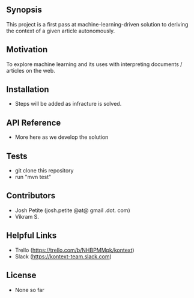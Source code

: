 ## Synopsis

This project is a first pass at machine-learning-driven solution to deriving the context of a given article autonomously.

## Motivation

To explore machine learning and its uses with interpreting documents / articles on the web.

## Installation

- Steps will be added as infracture is solved.

## API Reference

- More here as we develop the solution

## Tests

- git clone this repository
- run "mvn test"

## Contributors

- Josh Petite (josh.petite @at@ gmail .dot. com)
- Vikram S.

## Helpful Links

- Trello (https://trello.com/b/NHBPMMpk/kontext)
- Slack (https://kontext-team.slack.com)

## License

- None so far
